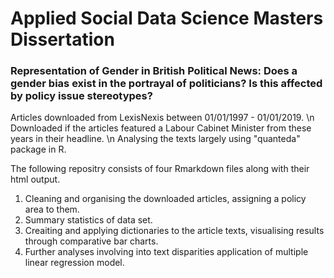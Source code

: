 # Applied Social Data Science Masters Dissertation
### Representation of Gender in British Political News: Does a gender bias exist in the portrayal of politicians? Is this affected by policy issue stereotypes?

Articles downloaded from LexisNexis between 01/01/1997 - 01/01/2019. \n
Downloaded if the articles featured a Labour Cabinet Minister from these years in their headline. \n
Analysing the texts largely using "quanteda" package in R. 

The following repositry consists of four Rmarkdown files along with their html output.

1. Cleaning and organising the downloaded articles, assigning a policy area to them. 
2. Summary statistics of data set.
3. Creaiting and applying dictionaries to the article texts, visualising results through comparative bar charts.
4. Further analyses involving into text disparities application of multiple linear regression model.
